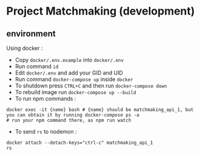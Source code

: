 # Project Matchmaking (development)

## environment

Using docker :

- Copy `docker/.env.example` into `docker/.env`
- Run command `id`
- Edit `docker/.env` and add your GID and UID
- Run command `docker-compose up` inside `docker`
- To shutdown press `CTRL+C` and then run `docker-compose down`
- To rebuild image run `docker-compose up --build`
- To run npm commands :
```
docker exec -it {name} bash # {name} should be matchmaking_api_1, but you can obtain it by running docker-compose ps -a
# run your npm command there, as npm run watch
```
- To send `rs` to nodemon :
```
docker attach --detach-keys="ctrl-c" matchmaking_api_1
rs
```
